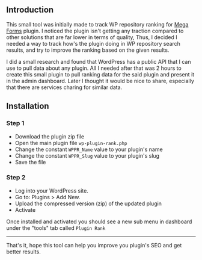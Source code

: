 ## Introduction
This small tool was initially made to track WP repository ranking for [Mega Forms](https://wordpress.org/plugins/mega-forms/) plugin. I noticed the plugin isn't getting any traction compared to other solutions that are far lower in terms of quality, Thus, I decided I needed a way to track how's the plugin doing in WP repository search results, and try to improve the ranking based on the given results.

I did a small research and found that WordPress has a public API that I can use to pull data about any plugin. All I needed after that was 2 hours to create this small plugin to pull ranking data for the said plugin and present it in the admin dashboard. Later I thought it would be nice to share, especially that there are services charing for similar data.

## Installation

### Step 1
- Download the plugin zip file
- Open the main plugin file `wp-plugin-rank.php`
- Change the constant `WPPR_Name` value to your plugin's name
- Change the constant `WPPR_Slug` value to your plugin's slug
- Save the file

### Step 2
- Log into your WordPress site.
- Go to: Plugins > Add New.
- Upload the compressed version (zip) of the updated plugin
- Activate

Once installed and activated you should see a new sub menu in dashboard under the "tools" tab called `Plugin Rank`

____________________________________________________________

That's it, hope this tool can help you improve you plugin's SEO and get better results.